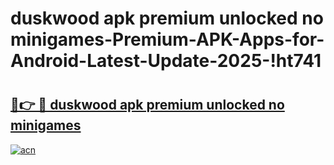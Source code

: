 # duskwood apk premium unlocked no minigames-Premium-APK-Apps-for-Android-Latest-Update-2025-!ht741

# <h2><a href="https://googleone.com">🔗👉 🔴 duskwood apk premium unlocked no minigames</a></h2>

[![acn](https://github.com/user-attachments/assets/0f9c940e-d8b0-45ae-aac7-cd30a18b3e1c)](https://googleone.com)

